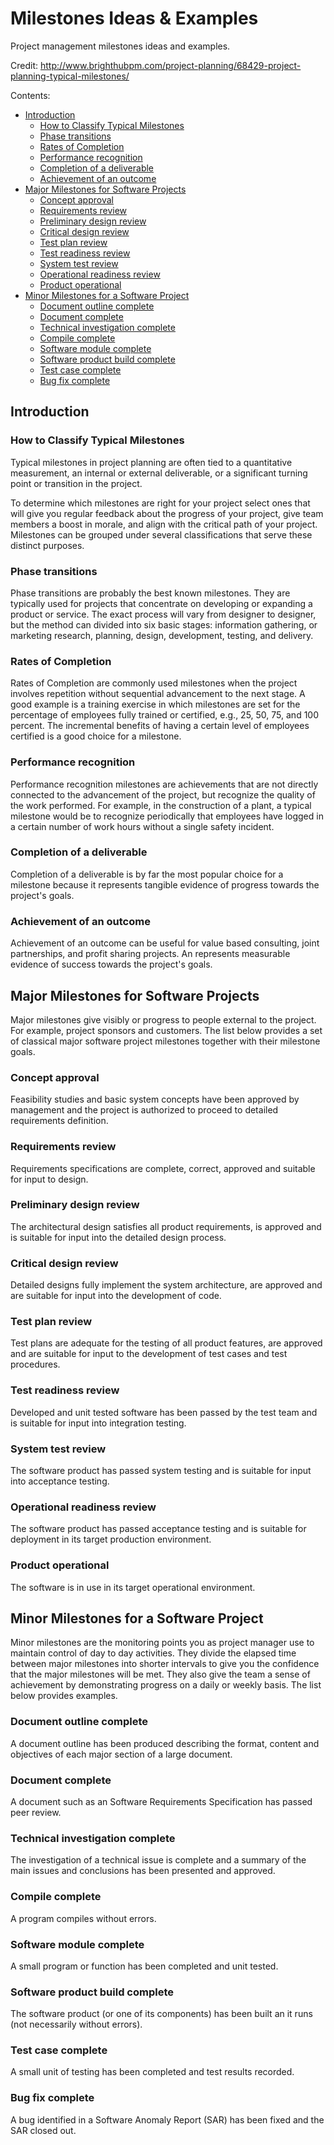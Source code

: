 # Milestones Ideas & Examples

Project management milestones ideas and examples.

Credit: http://www.brighthubpm.com/project-planning/68429-project-planning-typical-milestones/

Contents:
* [Introduction](#introduction)
  * [How to Classify Typical Milestones](#how-to-classify-typical-milestones)
  * [Phase transitions](#phase-transitions)
  * [Rates of Completion](#rates-of-completion)
  * [Performance recognition](#performance-recognition)
  * [Completion of a deliverable](#completion-of-a-deliverable)
  * [Achievement of an outcome](#achievement-of-an-outcome)
* [Major Milestones for Software Projects](#major-milestones-for-software-projects)
  * [Concept approval](#concept-approval)
  * [Requirements review](#requirements-review)
  * [Preliminary design review](#preliminary-design-review)
  * [Critical design review](#critical-design-review)
  * [Test plan review](#test-plan-review)
  * [Test readiness review](#test-readiness-review)
  * [System test review](#system-test-review)
  * [Operational readiness review](#operational-readiness-review)
  * [Product operational](#product-operational)
* [Minor Milestones for a Software Project](#minor-milestones-for-a-software-project)
  * [Document outline complete](#document-outline-complete)
  * [Document complete](#document-complete)
  * [Technical investigation complete](#technical-investigation-complete)
  * [Compile complete](#compile-complete)
  * [Software module complete](#software-module-complete)
  * [Software product build complete](#software-product-build-complete)
  * [Test case complete](#test-case-complete)
  * [Bug fix complete](#bug-fix-complete)


## Introduction


### How to Classify Typical Milestones

Typical milestones in project planning are often tied to a quantitative measurement, an internal or external deliverable, or a significant turning point or transition in the project.

To determine which milestones are right for your project select ones that will give you regular feedback about the progress of your project, give team members a boost in morale, and align with the critical path of your project. Milestones can be grouped under several classifications that serve these distinct purposes.


### Phase transitions

Phase transitions are probably the best known milestones. They are typically used for projects that concentrate on developing or expanding a product or service. The exact process will vary from designer to designer, but the method can divided into six basic stages: information gathering, or marketing research, planning, design, development, testing, and delivery.


### Rates of Completion

Rates of Completion are commonly used milestones when the project involves repetition without sequential advancement to the next stage. A good example is a training exercise in which milestones are set for the percentage of employees fully trained or certified, e.g., 25, 50, 75, and 100 percent. The incremental benefits of having a certain level of employees certified is a good choice for a milestone.


### Performance recognition

Performance recognition milestones are achievements that are not directly connected to the advancement of the project, but recognize the quality of the work performed. For example, in the construction of a plant, a typical milestone would be to recognize periodically that employees have logged in a certain number of work hours without a single safety incident.


### Completion of a deliverable

Completion of a deliverable is by far the most popular choice for a milestone because it represents tangible evidence of progress towards the project's goals.


### Achievement of an outcome

Achievement of an outcome can be useful for value based consulting, joint partnerships, and profit sharing projects. An represents measurable evidence of success towards the project's goals.


## Major Milestones for Software Projects

Major milestones give visibly or progress to people external to the project. For example, project sponsors and customers. The list below provides a set of classical major software project milestones together with their milestone goals.


### Concept approval

Feasibility studies and basic system concepts have been approved by management and the project is authorized to proceed to detailed requirements definition.


### Requirements review

Requirements specifications are complete, correct, approved and suitable for input to design.


### Preliminary design review

The architectural design satisfies all product requirements, is approved and is suitable for input into the detailed design process.


### Critical design review

Detailed designs fully implement the system architecture, are approved and are suitable for input into the development of code.


### Test plan review

Test plans are adequate for the testing of all product features, are approved and are suitable for input to the development of test cases and test procedures.


### Test readiness review

Developed and unit tested software has been passed by the test team and is suitable for input into integration testing.


### System test review

The software product has passed system testing and is suitable for input into acceptance testing.


### Operational readiness review

The software product has passed acceptance testing and is suitable for deployment in its target production environment.


### Product operational

The software is in use in its target operational environment.


## Minor Milestones for a Software Project

Minor milestones are the monitoring points you as project manager use to maintain control of day to day activities. They divide the elapsed time between major milestones into shorter intervals to give you the confidence that the major milestones will be met. They also give the team a sense of achievement by demonstrating progress on a daily or weekly basis. The list below provides examples.


### Document outline complete

A document outline has been produced describing the format, content and objectives of each major section of a large document.


### Document complete

A document such as an Software Requirements Specification has passed peer review.


### Technical investigation complete

The investigation of a technical issue is complete and a summary of the main issues and conclusions has been presented and approved.


### Compile complete

A program compiles without errors.


### Software module complete

A small program or function has been completed and unit tested.


### Software product build complete

The software product (or one of its components) has been built an it runs (not necessarily without errors).


### Test case complete

A small unit of testing has been completed and test results recorded.


### Bug fix complete

A bug identified in a Software Anomaly Report (SAR) has been fixed and the SAR closed out.
